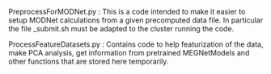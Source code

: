 PreprocessForMODNet.py : 
    This is a code intended to make it easier to setup MODNet calculations from a given precomputed data file. In particular the file _submit.sh
    must be adapted to the cluster running the code.

ProcessFeatureDatasets.py :
    Contains code to help featurization of the data, make PCA analysis, get information from pretrained MEGNetModels and other functions that are stored here temporarily.
